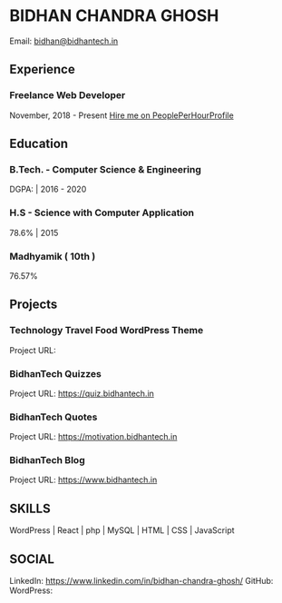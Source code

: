 # BIDHAN CHANDRA GHOSH
Email: bidhan@bidhantech.in


## Experience
### Freelance Web Developer
November, 2018 - Present
[Hire me on PeoplePerHourProfile](https://pph.me/bidhantech)

## Education

### B.Tech. - Computer Science & Engineering
DGPA:  | 2016 - 2020

### H.S - Science with Computer Application
78.6% | 2015

### Madhyamik ( 10th )
76.57%

## Projects
### Technology Travel Food WordPress Theme
Project URL:

### BidhanTech Quizzes
Project URL: https://quiz.bidhantech.in

### BidhanTech Quotes
Project URL: https://motivation.bidhantech.in

### BidhanTech Blog
Project URL: https://www.bidhantech.in

## SKILLS
WordPress | React | php | MySQL | HTML | CSS | JavaScript

## SOCIAL
LinkedIn: https://www.linkedin.com/in/bidhan-chandra-ghosh/
GitHub:
WordPress:
<!--
**bidhantech/bidhantech** is a ✨ _special_ ✨ repository because its `README.md` (this file) appears on your GitHub profile.

Here are some ideas to get you started:

- 🔭 I’m currently working on ...
- 🌱 I’m currently learning ...
- 👯 I’m looking to collaborate on ...
- 🤔 I’m looking for help with ...
- 💬 Ask me about ...
- 📫 How to reach me: ...
- 😄 Pronouns: ...
- ⚡ Fun fact: ...
-->
